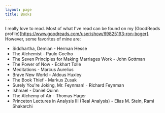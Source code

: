 ```yaml
---
layout: page
title: Books
---
```


I really love to read. Most of what I've read can be found on my (GoodReads profile)[https://www.goodreads.com/user/show/69825193-ron-boger]. However, some favorites of mine are:

- Siddhartha, Demian - Herman Hesse
- The Alchemist - Paulo Coelho
- The Seven Principles for Making Marriages Work - John Gottman
- The Power of Now - Eckhart Tolle
- Meditations - Marcus Aurelius
- Brave New World - Aldous Huxley
- The Book Thief - Markus Zusak
- Surely You're Joking, Mr. Feynman! - Richard Feynman
- Ishmael - Daniel Quinn
- The Alchemy of Air - Thomas Hager
- Princeton Lectures in Analysis III (Real Analysis) -  Elias M. Stein, Rami Shakarchi